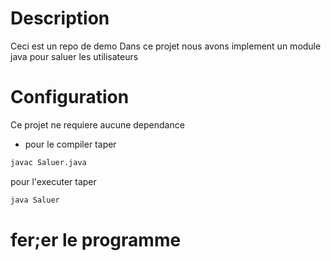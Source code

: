 # Description
Ceci est un repo de demo
Dans ce projet nous avons implement un module java pour saluer les utilisateurs

# Configuration
Ce projet ne requiere aucune dependance

- pour le compiler taper

```sh
javac Saluer.java
```

pour l'executer taper

```sh
java Saluer
```

# fer;er le programme

